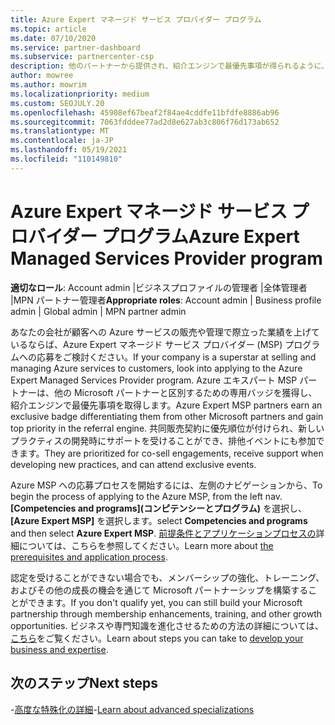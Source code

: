 ```yaml
---
title: Azure Expert マネージド サービス プロバイダー プログラム
ms.topic: article
ms.date: 07/10/2020
ms.service: partner-dashboard
ms.subservice: partnercenter-csp
description: 他のパートナーから提供され、紹介エンジンで最優先事項が得られるように、Azure エキスパートマネージサービスプロバイダープログラムに適用する方法について説明します。
author: mowree
ms.author: mowrim
ms.localizationpriority: medium
ms.custom: SEOJULY.20
ms.openlocfilehash: 45908ef67beaf2f84ae4cddfe11bfdfe8886ab96
ms.sourcegitcommit: 7063fdddee77ad2d8e627ab3c806f76d173ab652
ms.translationtype: MT
ms.contentlocale: ja-JP
ms.lasthandoff: 05/19/2021
ms.locfileid: "110149810"
---
```

# <a name="azure-expert-managed-services-provider-program"></a><span data-ttu-id="6b122-103">Azure Expert マネージド サービス プロバイダー プログラム</span><span class="sxs-lookup"><span data-stu-id="6b122-103">Azure Expert Managed Services Provider program</span></span>

<span data-ttu-id="6b122-104">**適切なロール**: Account admin |ビジネスプロファイルの管理者 |全体管理者 |MPN パートナー管理者</span><span class="sxs-lookup"><span data-stu-id="6b122-104">**Appropriate roles**: Account admin | Business profile admin | Global admin | MPN partner admin</span></span>

<span data-ttu-id="6b122-105">あなたの会社が顧客への Azure サービスの販売や管理で際立った業績を上げているならば、Azure Expert マネージド サービス プロバイダー (MSP) プログラムへの応募をご検討ください。</span><span class="sxs-lookup"><span data-stu-id="6b122-105">If your company is a superstar at selling and managing Azure services to customers, look into applying to the Azure Expert Managed Services Provider program.</span></span> <span data-ttu-id="6b122-106">Azure エキスパート MSP パートナーは、他の Microsoft パートナーと区別するための専用バッジを獲得し、紹介エンジンで最優先事項を取得します。</span><span class="sxs-lookup"><span data-stu-id="6b122-106">Azure Expert MSP partners earn an exclusive badge differentiating them from other Microsoft partners and gain top priority in the referral engine.</span></span> <span data-ttu-id="6b122-107">共同販売契約に優先順位が付けられ、新しいプラクティスの開発時にサポートを受けることができ、排他イベントにも参加できます。</span><span class="sxs-lookup"><span data-stu-id="6b122-107">They are prioritized for co-sell engagements, receive support when developing new practices, and can attend exclusive events.</span></span>

<span data-ttu-id="6b122-108">Azure MSP への応募プロセスを開始するには、左側のナビゲーションから、</span><span class="sxs-lookup"><span data-stu-id="6b122-108">To begin the process of applying to the Azure MSP, from the left nav.</span></span> <span data-ttu-id="6b122-109">**[Competencies and programs]\(コンピテンシーとプログラム\)** を選択し、**[Azure Expert MSP]** を選択します。</span><span class="sxs-lookup"><span data-stu-id="6b122-109">select **Competencies and programs** and then select **Azure Expert MSP**.</span></span> <span data-ttu-id="6b122-110">[前提条件とアプリケーションプロセスの](https://partner.microsoft.com/membership/azure-expert-msp)詳細については、こちらを参照してください。</span><span class="sxs-lookup"><span data-stu-id="6b122-110">Learn more about [the prerequisites and application process](https://partner.microsoft.com/membership/azure-expert-msp).</span></span> 

<span data-ttu-id="6b122-111">認定を受けることができない場合でも、メンバーシップの強化、トレーニング、およびその他の成長の機会を通じて Microsoft パートナーシップを構築することができます。</span><span class="sxs-lookup"><span data-stu-id="6b122-111">If you don't qualify yet, you can still build your Microsoft partnership through membership enhancements, training, and other growth opportunities.</span></span>
<span data-ttu-id="6b122-112">ビジネスや専門知識を進化させるための方法の詳細については、[こちら](https://partner.microsoft.com/membership/azure-expert-msp)をご覧ください。</span><span class="sxs-lookup"><span data-stu-id="6b122-112">Learn about steps you can take to [develop your business and expertise](https://partner.microsoft.com/membership/azure-expert-msp).</span></span>

## <a name="next-steps"></a><span data-ttu-id="6b122-113">次のステップ</span><span class="sxs-lookup"><span data-stu-id="6b122-113">Next steps</span></span>

<span data-ttu-id="6b122-114">-[高度な特殊化の詳細](advanced-specializations.md)</span><span class="sxs-lookup"><span data-stu-id="6b122-114">-[Learn about advanced specializations](advanced-specializations.md)</span></span>